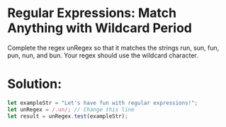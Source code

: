 # Regular Expressions: Match Anything with Wildcard Period

Complete the regex unRegex so that it matches the strings run, sun, fun, pun, nun, and bun. Your regex should use the wildcard character.
# Solution:
```javascript
let exampleStr = "Let's have fun with regular expressions!";
let unRegex = /.un/; // Change this line
let result = unRegex.test(exampleStr);
```